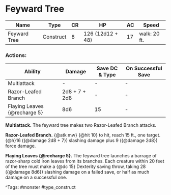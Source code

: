 # Feyward Tree

| Name | Type | CR | HP | AC | Speed |
|------|------|----|----|----|-------|
| Feyward Tree | Construct | 8 | 126 (12d12 + 48) | 17 | walk: 20 ft. |

### Actions:

| Ability | Damage | Save DC & Type | On Successful Save |
|---------|--------|----------------|--------------------|
| Multiattack | - | - | - |
| Razor-Leafed Branch | 2d8 + 7 + 2d8 | - | - |
| Flaying Leaves {@recharge 5} | 8d6 | 15 | - |


**Multiattack.** The feyward tree makes two Razor-Leafed Branch attacks.

**Razor-Leafed Branch.** {@atk mw} {@hit 10} to hit, reach 15 ft., one target. {@h}16 ({@damage 2d8 + 7}) slashing damage plus 9 ({@damage 2d8}) force damage.

**Flaying Leaves {@recharge 5}.** The feyward tree launches a barrage of razor-sharp cold iron leaves from its branches. Each creature within 20 feet of the tree must make a {@dc 15} Dexterity saving throw, taking 28 ({@damage 8d6}) slashing damage on a failed save, or half as much damage on a successful one.

^Tags: #monster #type_construct